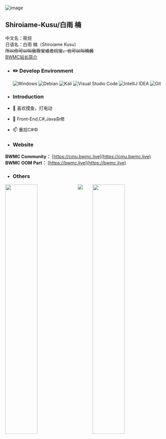 ![image](https://cdn.kusu.icu/image/1.jpg)  
## Shiroiame-Kusu/白雨 楠
中文名：筱烷  
日语名：白雨 楠（Shiroiame Kusu）  
~~所以你可以叫我筱宝或者烷宝，也可以叫楠酱~~  
[BWMC站长简介](https://cmu.bwmc.live/about-creator/)  

- ### :pencil2: Develop Environment
  ![Windows](https://img.shields.io/badge/-Windows_11_Insider_Preview-0078D6?style=flat-square&logo=windows11&logoColor=white) ![Debian](https://img.shields.io/badge/-Debian11-C70137?style=flat-square&logo=debian&logoColor=white) ![Kali](https://img.shields.io/badge/-Kali_Linux-46C8FF?style=flat-square&logo=kalilinux&logoColor=white) ![Visual Studio Code](https://img.shields.io/badge/-Visual_Studio_Code-007ACC?style=flat-square&logo=visual-studio-code&logoColor=white) ![IntelliJ IDEA](https://img.shields.io/badge/-IntelliJ_IDEA-D378D6?style=flat-square&logo=IntelliJ-IDEA&logoColor=white) ![Git](https://img.shields.io/badge/-Git-F05032?style=flat-square&logo=git&logoColor=white)  
- ### Introduction

- 👀 喜欢摸鱼，打电动
- 🌱 Front-End,C#,Java杂修
- 📫 重拾C#中
- ### Website
**BWMC Community：** [https://cmu.bwmc.live](https://cmu.bwmc.live)  
**BWMC OOM Part：** [https://bwmc.live](https://bwmc.live)
- ### Others
<img align="left" width="45%" src="https://github-readme-stats.vercel.app/api/top-langs/?username=Shiroiame-Kusu&layout=compact&theme=calm&hide_border=true&langs_count=6&exclude_repo=bspart&card_width=323"/>
<img align="right" width="45%" src="https://github-readme-stats.vercel.app/api?username=Shiroiame-Kusu&show_icons=true&theme=radical" />  

<img align="" src="https://osu-sig.vercel.app/card?user=Shiroame_Kusu&mode=std&blur=6&animation=true&mini=true" />
<!---
Shiroiame-Kusu/Shiroiame-Kusu is a ✨ special ✨ repository because its `README.md` (this file) appears on your GitHub profile.
You can click the Preview link to take a look at your changes.
--->
